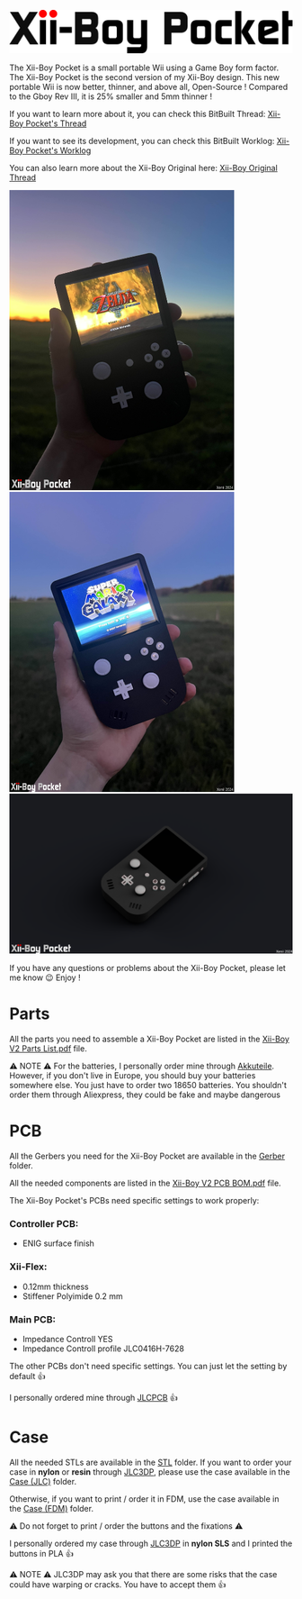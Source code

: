 <picture> <source media="(prefers-color-scheme: dark)" srcset="Images/XBP-Logo-Light.png" width="800"> <img src="Images/XBP-Logo-Dark.png" width="800"> </picture> 

The Xii-Boy Pocket is a small portable Wii using a Game Boy form factor. The Xii-Boy Pocket is the second version of my Xii-Boy design.
This new portable Wii is now better, thinner, and above all, Open-Source ! Compared to the Gboy Rev III, it is 25% smaller and 5mm thinner !

If you want to learn more about it, you can check this BitBuilt Thread: [Xii-Boy Pocket's Thread](https://bitbuilt.net/forums/index.php?threads/the-xii-boy-pocket-v2.6638/)

If you want to see its development, you can check this BitBuilt Worklog: [Xii-Boy Pocket's Worklog](https://bitbuilt.net/forums/index.php?threads/xii-boy-v2-xeniis-second-portable-wii.6374/)

You can also learn more about the Xii-Boy Original here: [Xii-Boy Original Thread](https://bitbuilt.net/forums/index.php?threads/the-xii-boy-xeniis-first-portable-wii.6327/)

<img src="Images/XBP-Zelda.jpg" width="400"/> <img src="Images/XBP-Mario.jpg" width="400" />
<img src="Images/Xii-Boy Pocket.png" width="800"/>

If you have any questions or problems about the Xii-Boy Pocket, please let me know 😉 Enjoy !

# Parts
All the parts you need to assemble a Xii-Boy Pocket are listed in the [Xii-Boy V2 Parts List.pdf](https://github.com/Xenii1642/Xii-Boy-Pocket/blob/main/Xii-Boy%20V2%20Parts%20List.pdf) file.

⚠ NOTE ⚠ For the batteries, I personally order mine through [Akkuteile](https://akkuteile.de/). However, if you don't live in Europe, you should buy your batteries somewhere else.
You just have to order two 18650 batteries. You shouldn't order them through Aliexpress, they could be fake and maybe dangerous

# PCB
All the Gerbers you need for the Xii-Boy Pocket are available in the [Gerber](https://github.com/Xenii1642/Xii-Boy-Pocket/tree/main/PCB%20Files/Gerber) folder.

All the needed components are listed in the [Xii-Boy V2 PCB BOM.pdf](https://github.com/Xenii1642/Xii-Boy-Pocket/blob/main/Xii-Boy%20V2%20PCB%20BOM.pdf) file.

The Xii-Boy Pocket's PCBs need specific settings to work properly:

### **Controller PCB**:
- ENIG surface finish 
  
### **Xii-Flex**:
- 0.12mm thickness
- Stiffener Polyimide 0.2 mm
  
### **Main PCB**:
- Impedance Controll YES
- Impedance Controll profile JLC0416H-7628

The other PCBs don't need specific settings. You can just let the setting by default 👍

I personally ordered mine through [JLCPCB](https://jlcpcb.com/) 👍

# Case
All the needed STLs are available in the [STL](https://github.com/Xenii1642/Xii-Boy-Pocket/tree/main/STL) folder.
If you want to order your case in **nylon** or **resin** through [JLC3DP](https://jlc3dp.com/), please use the case available in the [Case (JLC)](https://github.com/Xenii1642/Xii-Boy-Pocket/tree/main/STL/Case%20(JLC)) folder.

Otherwise, if you want to print / order it in FDM, use the case available in the [Case (FDM)](https://github.com/Xenii1642/Xii-Boy-Pocket/tree/main/STL/Case%20(FDM)) folder.

⚠ Do not forget to print / order the buttons and the fixations ⚠

I personally ordered my case through [JLC3DP](https://jlc3dp.com/) in **nylon SLS** and I printed the buttons in PLA 👍

⚠ NOTE ⚠ JLC3DP may ask you that there are some risks that the case could have warping or cracks. You have to accept them 👍

